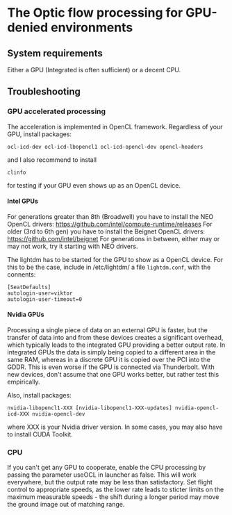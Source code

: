 # The Optic flow processing for GPU-denied environments

## System requirements
Either a GPU (Integrated is often sufficient) or a decent CPU.

## Troubleshooting
### GPU accelerated processing
The acceleration is implemented in OpenCL framework. Regardless of your GPU, install packages:
```
ocl-icd-dev ocl-icd-lbopencl1 ocl-icd-opencl-dev opencl-headers
```
and I also recommend to install
```
clinfo
```
for testing if your GPU even shows up as an OpenCL device.

#### Intel GPUs
For generations greater than 8th (Broadwell) you have to install the NEO OpenCL drivers:
https://github.com/intel/compute-runtime/releases
For older (3rd to 6th gen) you have to install the Beignet OpenCL drivers:
https://github.com/intel/beignet
For generations in between, either may or may not work, try it starting with NEO drivers.

The lightdm has to be started for the GPU to show as a OpenCL device. For this to be the case, include in /etc/lightdm/ a file `lightdm.conf`, with the connents:

```
[SeatDefaults]
autologin-user=viktor
autologin-user-timeout=0
```

#### Nvidia GPUs
Processing a single piece of data on an external GPU is faster, but the transfer of data into and from these devices creates a significant overhead, which typically leads to the integrated GPU providing a better output rate.
In integrated GPUs the data is simply being copied to a different area in the same RAM, whereas in a discrete GPU it is copied over the PCI into the GDDR.
This is even worse if the GPU is connected via Thunderbolt.
With new devices, don't assume that one GPU works better, but rather test this empirically.

Also, install packages:
```
nvidia-libopencl1-XXX [nvidia-libopencl1-XXX-updates] nvidia-opencl-icd-XXX nvidia-opencl-dev
```
where XXX is your Nvidia driver version.
In some cases, you may also have to install CUDA Toolkit.


### CPU
If you can't get any GPU to cooperate, enable the CPU processing by passing the parameter useOCL in launcher as false.
This will work everywhere, but the output rate may be less than satisfactory.
Set flight control to appropriate speeds, as the lower rate leads to sticter limits on the maximum measurable speeds - the shift during a longer period may move the ground image out of matching range.
